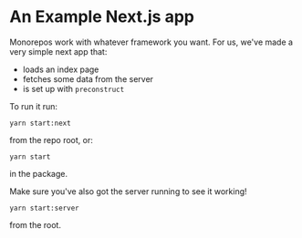 # An Example Next.js app

Monorepos work with whatever framework you want. For us, we've made a very simple next app that:

- loads an index page
- fetches some data from the server
- is set up with `preconstruct`

To run it run:

```
yarn start:next
```

from the repo root, or:

```
yarn start
```

in the package.

Make sure you've also got the server running to see it working!

```
yarn start:server
```

from the root.
